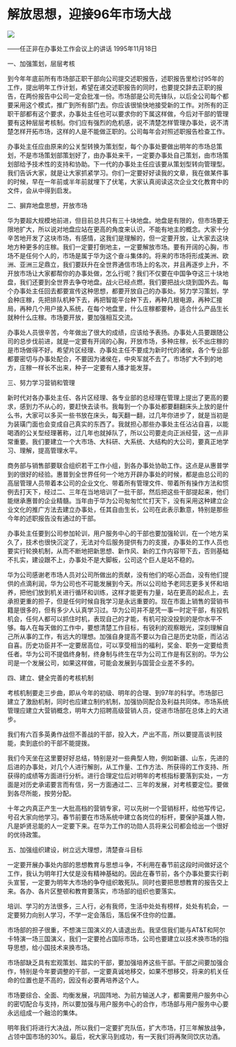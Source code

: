 # 解放思想，迎接96年市场大战
<img class="pv" src="https://api.visitor.plantree.me/visitor-badge/pv?namespace=plantree.me&key=renzhengfei-speeches/解放思想迎接96年市场大战.md">



——任正非在办事处工作会议上的讲话
1995年11月18日

一、加强策划，层层考核

到今年年底前所有市场部正职干部向公司提交述职报告，述职报告里检讨95年的工作，提出明年工作计划，希望在递交述职报告的同时，也要提交辞去正职的报告，在两份报告中公司一定会批准一份。市场部是公司先锋队，以后全公司每个都要采用这个模式，推广到所有部门去。你应该很愉快地接受新的工作。对所有的正职干部都有这个要求，办事处主任也可以要求你的下属这样做，今后对干部的管理要有这种层层考核制。你们应有强烈的危机感，说不清楚怎样管理办事处，说不清楚怎样开拓市场，这样的人是不能做正职的。公司每年会对照述职报告检查工作。

办事处主任应由原来的公关型转换为策划型，每个办事处要做出明年的市场总策划，不是市场策划部策划好了，由办事处来干，一定要办事处自己策划，由市场策划部给予技术性的支持和协助。下一代的办事处主任应该要从策划型转向管理型。我们告诉大家，就是让大家抓紧学习。你们一定要好好读我的文章，我在做某件事的时候，早在一年前或半年前就埋下了伏笔，大家认真阅读这次企业文化教育中的文件，会从中得到启发。

二、摒弃地盘思想，开放市场

华为要超大规模地前进，但目前总共只有三十块地盘。地盘是有限的，但市场要无限地扩大，所以说对地盘应站在更高的角度来认识，不能有地主的概念。大家十分辛苦地开发了这块市场，有感情，这我们是理解的，但一定要开放，让大家去这块地方种更多的庄稼。我们一定要打倒地主，一定要解放市场。要有开阔的心胸，市场不是任何个人的，市场是属于华为这个奋斗集体的。将来的市场将形成美洲、欧洲、亚洲三足鼎立，我们要跃升在全世界通信市场上的名次，并且再逐步上升，不开放市场让大家都帮你的办事处做，怎么行呢？我们不仅要在中国争夺这三十块地盘，我们还要到全世界去争夺地盘。战火已经点燃，我们要把战火烧到国外去。每个办事处主任回去都要宣传这种思想，都要开放自己的办事处。努力学习策划，学会种庄稼，先把排队机种下去，再把智能平台种下去，再种几根电源，再种汇接局，再种几个用户接入系统，在每个地盘里，什么庄稼都要种，适合什么产品生长就种什么庄稼。市场要开放，要加强相互交流。

办事处人员很辛苦，今年做出了很大的成绩，应该给予表扬。办事处人员要跟随公司的总步伐前进，就是一定要有开阔的心胸，开放市场，多种庄稼，长不出庄稼的是市场做得不好。希望片区经理、办事处主任不要成为新时代的诸侯，各个专业部都要密切与办事处配合，不要因为诸侯在，中央军就不去了。市场扩大不到的地方，庄稼一样长不出来，种子一定要有人播才能发芽。

三、努力学习营销和管理

新时代对各办事处主任、各片区经理、各专业部的总经理在管理上提出了更高的要求，感到力不从心的，要赶快去读书。我每到一个办事处都要翻翻床头上放的是什么书，大家可以多买一些书放在床头，每天翻一翻，过几年你进步了，就是当初是为装璜门面也会变成自己真实的东西了。我就担心那些办事处主任沾沾自喜，以能喝酒的公关型经理著称，过几年也就掉队了，所以公司要走向正派经营，这一点非常重要。我们要建立一个大市场、大科研、大系统、大结构的大公司，要真正地学习、理解，提高管理水平。

商务部与销售部要联合组织若干工作小组，到各办事处协助工作。这点是从惠普学到的很好的经验。惠普到全世界任何一个地方开辟办事处的时候，都是由总公司的高层管理人员带着本公司的企业文化、带着所有管理文件、带着所有操作方法和惯例去打天下，经过二、三年在当地培训了一批干部，然后把这些干部提起来，他们能继承惠普的企业精髓。当年由于华为公司匆匆忙忙打天下，没有采用这种建立企业文化的推广方法去建立办事处，任其自由生长，公司在此表示歉意，特别是那些今年的述职报告没有通过的干部。

办事处主任要到公司参加轮训，用户服务中心的干部也要加强轮训，在一个地方呆久了，技术也很快沉淀了，无法对今后服务提供有力的支援，办事处的工作人员也要实行轮换机制，从而不断地把新思想、新作风、新的工作内容带下去，否则基础不扎实，建设跟不上，办事处不是大脚板，公司这个巨人是站不稳的。

华为公司感谢老市场人员对公司所做出的贡献，没有他们的呕心沥血，没有他们提供的点滴利润，华为公司也不可能发展到今天。所以公司给予老同志更多关怀和培养，把他们放到机关进行循环和训练，这样才能更有力量，站在更高的起点上，去承担更重的担子，但是任何时候自我学习是永远重要的。现在市面上销售的营销书籍是很多的，但有多少人认真学习过。华为公司并不是凭一事一时定干部，有投机机会，任何人都可以抓住时机，表现自己的才能，有机可投没投到的是你水平不够。每人在每天做的工作中，要想清楚工作目标，有锐利的观察眼光，深刻理解自己所从事的工作，有远大的理想。加强自身提高不要以为自己是历史功臣，而沾沾自喜。历史功臣并不一定要居高位，可以享受相当的福利，奖金、职务一定要给责任者。华为公司不提倡终身制，终身制与终生在华为公司工作是有区别的。华为公司是一个发展公司，如果这样做，可能会发展到与国营企业差不多的。

四、建立、健全完善的考核机制

考核机制要走三步曲，即从今年的初级、明年的合理、到97年的科学。市场部已建立了激励机制，同时也应建立制约机制，加强协同配合及利益共同体。市场系统管理应建立大营销概念，明年大力招聘高级营销人员，促进市场部在总体上的大进步。

我们有六百多英勇作战但不善战的干部，投入大，产出不高，所以要提高谈判技能，卖到底价的干部不能提拨。

我们今天坐在这里要好好总结，特别是对一些典型人物，例如新疆、山东，先进的后进的办事处，对几个人进行解剖，从工作量、工作方法、所获得的工作支持、所获得的成绩等方面进行分析。进行合理定位后对明年的考核指标要落到实处，一方面是对历史承诺要言而有信，另一方面通过二、三年的发展，对考核要定位。要做到各尽所能，按劳分配。

十年之内真正产生一大批高档的营销专家，可以先树一个营销标杆，给他写传记，号召大家向他学习。春节前要在市场系统中建立各岗位的标杆，要保护英雄人物，凡是妒贤忌能的人一定要下来。在华为工作的功勋人员将来公司都会给出一个很好的优待政策。

五、加强组织建设，树立远大理想，清楚奋斗目标

一定要开展办事处内部的思想教育与思想斗争，不利用在春节前这段时间做好这个工作，我认为明年打大仗是没有精神基础的。因此在春节前，各个办事处要实行剃头宣誓，一定要为明年大市场的争夺组织敢死队。同时也要把思想教育的报告交上来。各办、各片区整顿和教育要落实，市场部的组织也要落实。

培训、学习的方法很多，三人行，必有我师，生活中处处有榜样，处处有机会，一定要努力向别人学习，不学一定会落后，落后保不住你的位置。

市场部的担子很重，不想演三国演义的人请退出去。我坚信我们能与AT&T和阿尔卡特演一场三国演义，我们一定要抢占国际市场，公司也要建立以技术换市场的指导思想，给小国技术来换市场。

市场部缺乏具有宏观策划、踏实的干部，要加强培养这些干部。干部之间要加强合作，特别是今年要调整的干部，一定要真诚地移交，如果不想移交，将来的机关任命的位置也是不高的，因没有必要再培养这个人。

市场要综合、全面、均衡发展，巩固阵地、为前方输送人才，都需要用户服务中心的密切配合与支持，所以要加强与用户服务中心的合作，市场部与用户服务中心要永远组成一个融洽的集体。

明年我们将进行大决战，所以我们一定要扩充队伍，扩大市场，打三年解放战争，占领中国市场的30%。最后，祝大家马到成功，有一天我们将再聚同饮庆功酒。
